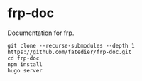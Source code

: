 # frp-doc

Documentation for frp.

```
git clone --recurse-submodules --depth 1 https://github.com/fatedier/frp-doc.git
cd frp-doc
npm install
hugo server
```
